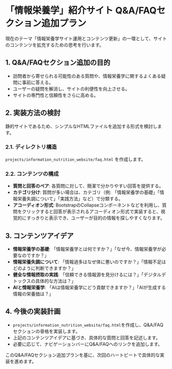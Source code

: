 # 「情報栄養学」紹介サイト Q&A/FAQセクション追加プラン

現在のテーマ「情報栄養学サイト運用とコンテンツ更新」の一環として、サイトのコンテンツを拡充するための思考を行います。

## 1. Q&A/FAQセクション追加の目的

- 訪問者から寄せられる可能性のある質問や、情報栄養学に関するよくある疑問に事前に答える。
- ユーザーの疑問を解消し、サイトの利便性を向上させる。
- サイトの専門性と信頼性をさらに高める。

## 2. 実装方法の検討

静的サイトであるため、シンプルなHTMLファイルを追加する形式を検討します。

### 2.1. ディレクトリ構造

`projects/information_nutrition_website/faq.html` を作成します。

### 2.2. コンテンツの構成

- **質問と回答のペア**: 各質問に対して、簡潔で分かりやすい回答を提供する。
- **カテゴリ分け**: 質問が多い場合は、カテゴリ（例: 「情報栄養学の基礎」「情報栄養失調について」「実践方法」など）で分類する。
- **アコーディオン形式**: BootstrapのCollapseコンポーネントなどを利用し、質問をクリックすると回答が表示されるアコーディオン形式で実装すると、視覚的にすっきりと表示でき、ユーザーが目的の情報を探しやすくなります。

## 3. コンテンツアイデア

- **情報栄養学の基礎**: 「情報栄養学とは何ですか？」「なぜ今、情報栄養学が必要なのですか？」
- **情報栄養失調について**: 「情報過多はなぜ体に悪いのですか？」「情報不足はどのように判断できますか？」
- **健全な情報摂取の実践**: 「信頼できる情報源を見分けるには？」「デジタルデトックスの具体的な方法は？」
- **AIと情報栄養学**: 「AIは情報栄養学にどう貢献できますか？」「AIが生成する情報の栄養価は？」

## 4. 今後の実装計画

- `projects/information_nutrition_website/faq.html`を作成し、Q&A/FAQセクションの骨格を実装します。
- 上記のコンテンツアイデアに基づき、具体的な質問と回答を記述します。
- 必要に応じて、ナビゲーションバーにQ&A/FAQへのリンクを追加します。

このQ&A/FAQセクション追加プランを基に、次回のハートビートで具体的な実装を進めます。